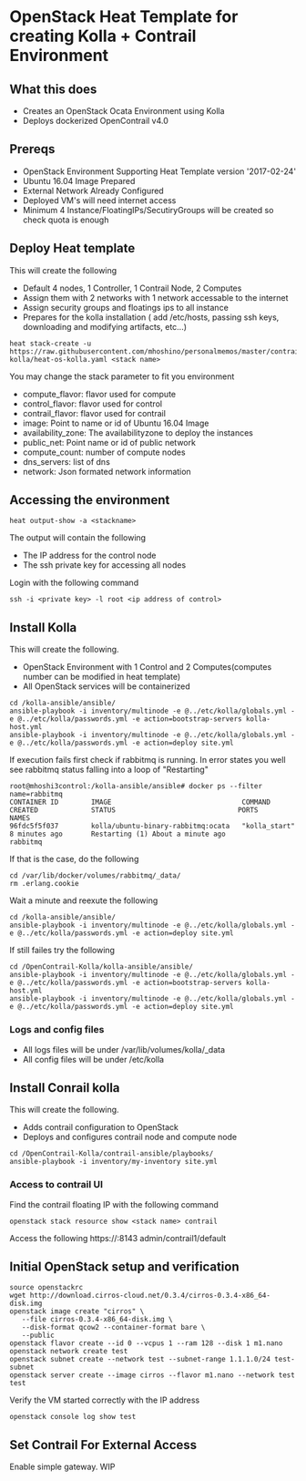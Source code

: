 # OpenStack Heat Template for creating Kolla + Contrail Environment
## What this does
- Creates an OpenStack Ocata Environment using Kolla
- Deploys dockerized OpenContrail v4.0
## Prereqs
- OpenStack Environment Supporting Heat Template version '2017-02-24'
- Ubuntu 16.04 Image Prepared
- External Network Already Configured
- Deployed VM's will need internet access
- Minimum 4 Instance/FloatingIPs/SecutiryGroups will be created so check quota is enough
## Deploy Heat template
This will create the following
- Default 4 nodes, 1 Controller, 1 Contrail Node, 2 Computes
- Assign them with 2 networks with 1 network accessable to the internet
- Assign security groups and floatings ips to all instance
- Prepares for the kolla installation ( add /etc/hosts, passing ssh keys, downloading and modifying artifacts, etc...) 
```
heat stack-create -u https://raw.githubusercontent.com/mhoshino/personalmemos/master/contrail-kolla/heat-os-kolla.yaml <stack name>
```
You may change the stack parameter to fit you environment
- compute_flavor: flavor used for compute
- control_flavor: flavor used for control
- contrail_flavor: flavor used for contrail
- image: Point to name or id of Ubuntu 16.04 Image
- availability_zone: The availabilityzone to deploy the instances
- public_net: Point name or id of public network
- compute_count: number of compute nodes
- dns_servers: list of dns 
- network: Json formated network information
## Accessing the environment
```
heat output-show -a <stackname>
```
The output will contain the following
- The IP address for the control node
- The ssh private key for accessing all nodes

Login with the following command
```
ssh -i <private key> -l root <ip address of control>
```

## Install Kolla
This will create the following.
- OpenStack Environment with 1 Control and 2 Computes(computes number can be modified in heat template)
- All OpenStack services will be containerized
```
cd /kolla-ansible/ansible/
ansible-playbook -i inventory/multinode -e @../etc/kolla/globals.yml -e @../etc/kolla/passwords.yml -e action=bootstrap-servers kolla-host.yml
ansible-playbook -i inventory/multinode -e @../etc/kolla/globals.yml -e @../etc/kolla/passwords.yml -e action=deploy site.yml
```
If execution fails first check if rabbitmq is running.
In error states you well see rabbitmq status falling into a loop of "Restarting"
```
root@mhoshi3control:/kolla-ansible/ansible# docker ps --filter name=rabbitmq
CONTAINER ID        IMAGE                                COMMAND             CREATED             STATUS                              PORTS               NAMES
96fdc5f5f037        kolla/ubuntu-binary-rabbitmq:ocata   "kolla_start"       8 minutes ago       Restarting (1) About a minute ago                       rabbitmq
```
If that is the case, do the following
```
cd /var/lib/docker/volumes/rabbitmq/_data/
rm .erlang.cookie
```
Wait a minute and reexute the following
```
cd /kolla-ansible/ansible/
ansible-playbook -i inventory/multinode -e @../etc/kolla/globals.yml -e @../etc/kolla/passwords.yml -e action=deploy site.yml
```
If still failes try the following

```
cd /OpenContrail-Kolla/kolla-ansible/ansible/
ansible-playbook -i inventory/multinode -e @../etc/kolla/globals.yml -e @../etc/kolla/passwords.yml -e action=bootstrap-servers kolla-host.yml
ansible-playbook -i inventory/multinode -e @../etc/kolla/globals.yml -e @../etc/kolla/passwords.yml -e action=deploy site.yml
```
### Logs and config files
- All logs files will be under /var/lib/volumes/kolla/_data
- All config files will be under /etc/kolla

## Install Conrail kolla
This will create the following.
- Adds contrail configuration to OpenStack
- Deploys and configures contrail node and compute node
```
cd /OpenContrail-Kolla/contrail-ansible/playbooks/
ansible-playbook -i inventory/my-inventory site.yml
```
### Access to contrail UI

Find the contrail floating IP with the following command
```
openstack stack resource show <stack name> contrail
```

Access the following
https://<contrail floating ip>:8143
admin/contrail1/default


## Initial OpenStack setup and verification

```
source openstackrc
wget http://download.cirros-cloud.net/0.3.4/cirros-0.3.4-x86_64-disk.img
openstack image create "cirros" \
   --file cirros-0.3.4-x86_64-disk.img \
   --disk-format qcow2 --container-format bare \
   --public
openstack flavor create --id 0 --vcpus 1 --ram 128 --disk 1 m1.nano
openstack network create test
openstack subnet create --network test --subnet-range 1.1.1.0/24 test-subnet
openstack server create --image cirros --flavor m1.nano --network test test
```

Verify the VM started correctly with the IP address

```
openstack console log show test
```

## Set Contrail For External Access

Enable simple gateway.
WIP


